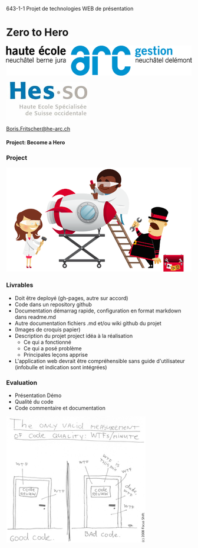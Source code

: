 643-1-1 Projet de technologies WEB de présentation
<!-- .element style="font-size:0.7em;margin:4em 0;" -->

# Zero to Hero

![](images/common/logo_heg.png)
<!-- .element style="position:absolute; top:0; left:0;width:40%;" -->

![](images/common/logo_hes-so.jpg)
<!-- .element style="position:absolute; top:0; right:0;width:10%;" -->
 
[Boris.Fritscher@he-arc.ch](mailto:Boris.Fritscher@he-arc.ch)
<!-- .element style="position:absolute; bottom:20px; left:0;" -->

#### Project: Become a Hero




### Project

![](images/yeoman-illustration-home-inverted.png)




### Livrables

* Doit être deployé (gh-pages, autre sur accord)
* Code dans un repository github
* Documentation démarrag rapide, configuration en format markdown dans readme.md
* Autre documentation fichiers .md et/ou wiki github du projet
* (Images de croquis papier)
* Description du projet project idéa à la réalisation
  * Ce qui a fonctionné
  * Ce qui a posé problème
  * Principales leçons apprise
* L'application web devrait être compréhensible sans guide d'utilisateur (infobulle et indication sont intégrées) 




### Evaluation

* Présentation Démo
* Qualité du code
* Code commentaire et documentation

![](images/code_quality_wtf.png)

